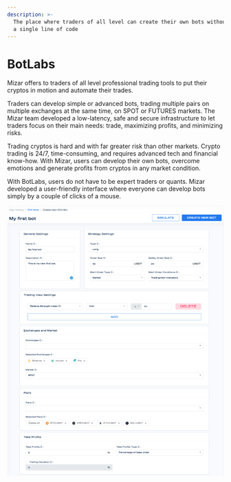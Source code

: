 ```yaml
---
description: >-
  The place where traders of all level can create their own bots without writing
  a single line of code
---
```


# BotLabs

Mizar offers to traders of all level professional trading tools to put their cryptos in motion and automate their trades. 

Traders can develop simple or advanced bots, trading multiple pairs on multiple exchanges at the same time, on SPOT or FUTURES markets. The Mizar team developed a low-latency, safe and secure infrastructure to let traders focus on their main needs: trade, maximizing profits, and minimizing risks. 

Trading cryptos is hard and with far greater risk than other markets. Crypto trading is 24/7, time-consuming, and requires advanced tech and financial know-how. With Mizar, users can develop their own bots, overcome emotions and generate profits from cryptos in any market condition.

With BotLabs, users do not have to be expert traders or quants. Mizar developed a user-friendly interface where everyone can develop bots simply by a couple of clicks of a mouse.

![](../.gitbook/assets/screenshot-2021-09-16-at-08.49.30.png)



